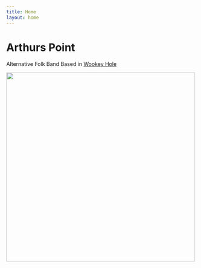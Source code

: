 ```yaml
---
title: Home
layout: home
---
```


# Arthurs Point

Alternative Folk Band
Based in [Wookey Hole](http://www.google.co.uk/maps/place/Wookey+Hole,+Wells/@51.2256485,-2.6765876,16z/data=!3m1!4b1!4m5!3m4!1s0x487218a9e01cde9b:0x9f4fb19eed83796e!8m2!3d51.2263747!4d-2.6716843)

<img src="/uploads/group.jpg" width="500">

